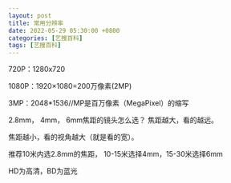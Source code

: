 ```yaml
---
layout: post
title: 常用分辨率
date: 2022-05-29 05:30:00 +0800
categories: [艺搜百科]
tags: [艺搜百科]
---
```


720P：1280x720

1080P：1920×1080=200万像素(2MP)

3MP：2048*1536//MP是百万像素（MegaPixel）的缩写


2.8mm， 4mm， 6mm焦距的镜头怎么选？ 焦距越大，看的越远。

焦距越小，看的视角越大（就是看的宽）。

推荐10米内选2.8mm的焦距， 10-15米选择4mm，15-30米选择6mm


HD为高清，BD为蓝光